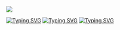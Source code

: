 #     

![](https://files.catbox.moe/41uiac.webp)

[![Typing SVG](https://readme-typing-svg.demolab.com?font=VCR+osd+mono&duration=2300&pause=100&color=F7F7F7&width=435&lines=Ilmestys+%2F+Stys;He+%2F+Him)](https://git.io/typing-svg)
[![Typing SVG](https://readme-typing-svg.demolab.com?font=VCR+osd+mono&duration=2300&pause=100&color=F7F7F7&width=435&lines=lithromantic;I+LOVE+WAR+OF+THE+WORLDS)](https://git.io/typing-svg)
[![Typing SVG](https://readme-typing-svg.demolab.com?font=VCR+osd+mono&duration=2300&pause=100&color=F7F7F7&width=435&lines=Omnist;DNI+if+you+attack+religions)](https://git.io/typing-svg)
